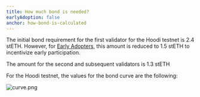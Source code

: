 ```yaml
---
title: How much bond is needed?
earlyAdoption: false
anchor: how-bond-is-calculated
---
```


The initial bond requirement for the first validator for the Hoodi testnet is 2.4 stETH. However, for [Early Adopters](https://operatorportal.lido.fi/modules/community-staking-module#block-ef60a1fa96ae4c7995dd7794de2a3e22), this amount is reduced to 1.5 stETH to incentivize early participation.

The amount for the second and subsequent validators is 1.3 stETH

For the Hoodi testnet, the values for the bond curve are the following:

![curve.png](/assets/mainnet-curve-common.png)
